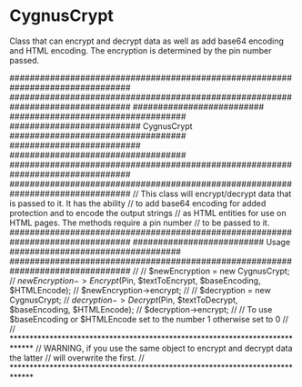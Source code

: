 CygnusCrypt
===========

Class that can encrypt and decrypt data as well as add base64 encoding and HTML encoding. The encryption is determined by the pin number passed.

################################################################################
################################################################################
##########################                   ###################################
##########################    CygnusCrypt    ###################################
##########################                   ###################################
################################################################################
################################################################################
// This class will encrypt/decrypt data that is passed to it. It has the ability 
// to add base64 encoding for added protection and to encode the output strings
// as HTML entities for use on HTML pages. The methods require a pin number
// to be passed to it.
################################################################################
##########################       Usage        ##################################
################################################################################
//
// $newEncryption = new CygnusCrypt;
// $newEncryption->Encrypt($Pin, $textToEncrypt, $baseEncoding, $HTMLEncode);
// $newEncryption->encrypt;
//
// $decryption = new CygnusCrypt;
// $decryption->Decrypt($Pin, $textToDecrypt, $baseEncoding, $HTMLEncode);
// $decryption->encrypt;
//
// To use $baseEncoding or $HTMLEncode set to the number 1 otherwise set to 0
//
// *****************************************************************************
// WARNING, if you use the same object to encrypt and decrypt data the latter 
// will overwrite the first.
// *****************************************************************************
